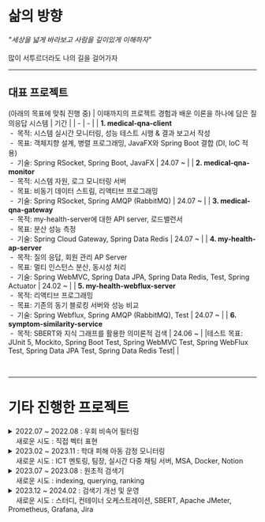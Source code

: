 # 삶의 방향
_"세상을 넓게 바라보고 사람을 깊이있게 이해하자"_
<br> <br> 많이 서투르더라도 나의 길을 걸어가자
<hr> 

## 대표 프로젝트 
(아래의 목표에 맞춰 진행 중)
| 이때까지의 프로젝트 경험과 배운 이론을 하나에 담은 질의응답 시스템 | 기간 |
| - | - |
| <strong>1. medical-qna-client</strong><br> &nbsp;-&nbsp;&nbsp;목적: 시스템 실시간 모니터링, 성능 테스트 시행 & 결과 보고서 작성 <br> &nbsp;-&nbsp;&nbsp;목표: 객체지향 설계, 병렬 프로그래밍, JavaFX와 Spring Boot 결합 (DI, IoC 적용) <br> &nbsp;-&nbsp;&nbsp;기술: Spring RSocket, Spring Boot, JavaFX | 24.07 ~ |
| <strong>2. medical-qna-monitor</strong><br> &nbsp;-&nbsp;&nbsp;목적: 시스템 자원, 로그  모니터링 서버 <br> &nbsp;-&nbsp;&nbsp;목표: 비동기 데이터 스트림, 리액티브 프로그래밍 <br> &nbsp;-&nbsp;&nbsp;기술: Spring RSocket, Spring AMQP (RabbitMQ) | 24.07 ~ |
| <strong>3. medical-qna-gateway</strong><br> &nbsp;-&nbsp;&nbsp;목적: my-health-server에 대한 API server, 로드밸런서 <br> &nbsp;-&nbsp;&nbsp;목표: 분산 성능 측정 <br> &nbsp;-&nbsp;&nbsp;기술:  Spring Cloud Gateway, Spring Data Redis | 24.07 ~ |
| <strong>4. my-health-ap-server</strong><br> &nbsp;-&nbsp;&nbsp;목적: 질의 응답, 회원 관리 AP Server <br> &nbsp;-&nbsp;&nbsp;목표: 멀티 인스턴스 분산, 동시성 처리 <br> &nbsp;-&nbsp;&nbsp;기술: Spring WebMVC, Spring Data JPA, Spring Data Redis, Test, Spring Actuator | 24.02 ~ |
| <strong>5. my-health-webflux-server</strong><br> &nbsp;-&nbsp;&nbsp;목적: 리액티브 프로그래밍 <br> &nbsp;-&nbsp;&nbsp;목표: 기존의 동기 블로킹 서버와 성능 비교 <br> &nbsp;-&nbsp;&nbsp;기술: Spring Webflux, Spring AMQP (RabbitMQ), Test | 24.07 ~ |
| <strong>6. symptom-similarity-service</strong><br> &nbsp;-&nbsp;&nbsp;목적: SBERT와 지식 그래프를 활용한 의미론적 검색 | 24.06 ~ |
|테스트 목표: JUnit 5, Mockito, Spring Boot Test, Spring WebMVC Test, Spring WebFlux Test, Spring Data JPA Test, Spring Data Redis Test| |

<br>

---

# 기타 진행한 프로젝트
<details>
  <summary> 2022.07 ~ 2022.08 : 우회 비속어 필터링 <br> &nbsp;&nbsp;&nbsp; 새로운 시도 : 직접 벡터 표현 </summary>

|항목| 내용|
|----|-----|
|목표|벡터에 대한 이해|
|개요| 비속어 집합 내 단어와 유사한 우회 표현 탐지 모듈 개발|
|핵심 내용| 1) 모양이 유사한 음소, 기호, 숫자 등을 유사한 벡터로 표현 <br> 2) 학습 모델을 활용하지 않고 직접 벡터로 표현<br>3) 코사인 유사도로 비속어 유사도 판단|
|예시| [1, 0.5, 0.5, 0.5, 0, 0, 0,  ..., 0] -> ㅇ <br> [0.5, 1, 0.5, 0.5, 0, 0, 0,  ..., 0] -> 0|
</details>

<details>
  <summary> 2023.02 ~ 2023.11 : 학대 피해 아동 감정 모니터링 <br> &nbsp;&nbsp;&nbsp; 새로운 시도 : ICT 멘토링, 팀장, 실시간 다중 채팅 서버, MSA, Docker, Notion </summary>

|항목| 내용|
|----|-----|
|목표| 자연어 처리 학습 모델을 활용해서 사회에 도움이 되는 팀 프로젝트 기획, 개발, 협업 |
|개요| - 아동<br> chat gpt 모델과 채팅 <br><br> - 전문가<br> 감성 분석 모델이 아동의 채팅을 분석한 결과를 모니터링<br> 필요시 아동과 채팅 상담|
|수행 내용| 1) MSA 고려한 백엔드 설계 <br> 2) NestJS, Flask 활용하여 서버 구현 <br> 3) Redis, Socket.io 활용하여 다중 채팅 서버 구현 <br> 4) Docker로 컨테이너 이미지 빌드 |
|서버<br>(서비스)| 메인 서버(API 서버), 감성 분석 서버, 챗봇 채팅 서버, 아동과 전문가 채팅 서버|
|언어| TypeScript, JavaScript, Python|
|기타| MySQL, TypeORM, Notion, GitLab|
</details>

<details>
  <summary> 2023.07 ~ 2023.08 : 원초적 검색기 <br> &nbsp;&nbsp;&nbsp; 새로운 시도 : indexing, querying, ranking </summary>

|항목| 내용|
|----|-----|
|목표|검색엔진에 대한 이해|
|개요| 형태소를 바탕으로 검색하는 원초적인 검색기 |
|수행 내용| 1) indexing: 문서 테이블과 형태소 기반 역색인 테이블에 저장 <br> 2) querying: 형태소 기반으로 사용자 검색 문장(쿼리) 분석 <br> 3) ranking: 찾은 문서들 중 TF-IDF와 벡터 거리 계산으로 사용자 쿼리와 관련도 계산|
|서버<br>(서비스)| 메인 서버, 형태소 분석 서버, ranking 서버|
|언어| TypeScript, Python|
|기타| NestJS, Flask, MySQL|
|참고 도서|'검색을 위한 딥러닝' 토마소 테오필리 저|
</details>

<details>
  <summary> 2023.12 ~ 2024.02 : 검색기 개선 및 운영 <br> &nbsp;&nbsp;&nbsp; 새로운 시도 : 스터디, 컨테이너 오케스트레이션, SBERT, Apache JMeter, Prometheus, Grafana, Jira </summary>

|항목| 내용|
|----|-----|
|목표|안정적 서버 운용|
|개요| 1) 기존 원초적 검색기에 SBERT 적용 <br> 2) 가용성을 위한 컨테이너 운영, 모니터링, 부하 테스트 <br> 2) 스터디식으로 공유(Jira, Notion)|
|수행 내용| 1) SBERT: 사용자 쿼리와 문서를 TF-IDF가 아닌 문맥 의미로 임베딩 <br> 2) 컨테이너: 도커로 이미지 빌드, Rancher Desktop로 운영 <br> 3) 모니터링: Prometheus, Grafana로 메트릭 모니터링 <br> 4) 부하 테스트: Apache JMeter로 사용자 요청 테스트 <br> 5) 스터디: 다양한 관심 분야(NLP, 컨테이너 등), 프로젝트 진행 상황 공유 |
|참고 도서|'쿠버네티스 교과서' 엘튼 스톤맨 저|
</details>
